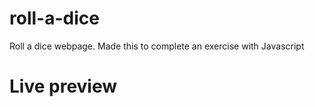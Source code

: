 # roll-a-dice
Roll a dice webpage. Made this to complete an exercise with Javascript

# Live preview
